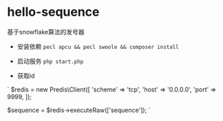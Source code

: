 # hello-sequence
基于snowflake算法的发号器

- 安装依赖
`pecl apcu && pecl swoole && composer install`

- 启动服务
`php start.php`

- 获取id

`
$redis = new Predis\Client([
    'scheme' => 'tcp',
    'host' => '0.0.0.0',
    'port' => 9999,
]);

$sequence = $redis->executeRaw(['sequence']);
`
